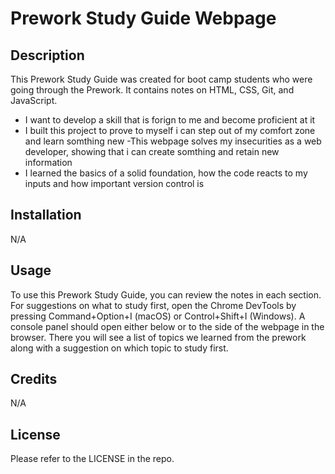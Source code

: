 # Prework Study Guide Webpage

## Description

This Prework Study Guide was created for boot camp students who were going through the Prework. It contains notes on HTML, CSS, Git, and JavaScript.
- I want to develop a skill that is forign to me and become proficient at it
- I built this project to prove to myself i can step out of my comfort zone and learn somthing new
-This webpage solves my insecurities as a web developer, showing that i can create somthing and retain new information
- I learned the basics of a solid foundation, how the code reacts to my inputs and how important version control is


## Installation

N/A

## Usage

To use this Prework Study Guide, you can review the notes in each section. For suggestions on what to study first, open the Chrome DevTools by pressing Command+Option+I (macOS) or Control+Shift+I (Windows). A console panel should open either below or to the side of the webpage in the browser. There you will see a list of topics we learned from the prework along with a suggestion on which topic to study first.



## Credits

N/A

## License

Please refer to the LICENSE in the repo.
